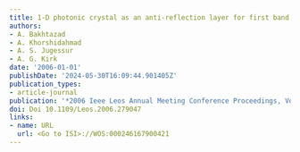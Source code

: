 ```yaml
---
title: 1-D photonic crystal as an anti-reflection layer for first band photonic, crystals
authors:
- A. Bakhtazad
- A. Khorshidahmad
- A. S. Jugessur
- A. G. Kirk
date: '2006-01-01'
publishDate: '2024-05-30T16:09:44.901405Z'
publication_types:
- article-journal
publication: '*2006 Ieee Leos Annual Meeting Conference Proceedings, Vols 1 and 2*'
doi: Doi 10.1109/Leos.2006.279047
links:
- name: URL
  url: <Go to ISI>://WOS:000246167900421
---
```

